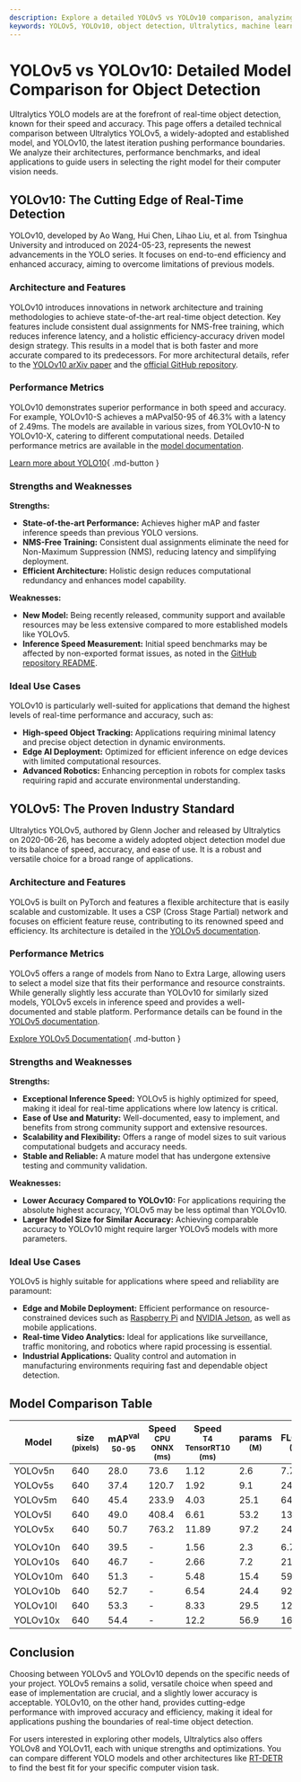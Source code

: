 ```yaml
---
description: Explore a detailed YOLOv5 vs YOLOv10 comparison, analyzing architectures, performance, and ideal applications for cutting-edge object detection.
keywords: YOLOv5, YOLOv10, object detection, Ultralytics, machine learning models, real-time detection, AI models comparison, computer vision
---
```


# YOLOv5 vs YOLOv10: Detailed Model Comparison for Object Detection

Ultralytics YOLO models are at the forefront of real-time object detection, known for their speed and accuracy. This page offers a detailed technical comparison between Ultralytics YOLOv5, a widely-adopted and established model, and YOLOv10, the latest iteration pushing performance boundaries. We analyze their architectures, performance benchmarks, and ideal applications to guide users in selecting the right model for their computer vision needs.

<script async src="https://cdn.jsdelivr.net/npm/chart.js@3.9.1/dist/chart.min.js"></script>
<script defer src="../../javascript/benchmark.js"></script>

<canvas id="modelComparisonChart" width="1024" height="400" active-models='["YOLOv5", "YOLOv10"]'></canvas>

## YOLOv10: The Cutting Edge of Real-Time Detection

YOLOv10, developed by Ao Wang, Hui Chen, Lihao Liu, et al. from Tsinghua University and introduced on 2024-05-23, represents the newest advancements in the YOLO series. It focuses on end-to-end efficiency and enhanced accuracy, aiming to overcome limitations of previous models.

### Architecture and Features

YOLOv10 introduces innovations in network architecture and training methodologies to achieve state-of-the-art real-time object detection. Key features include consistent dual assignments for NMS-free training, which reduces inference latency, and a holistic efficiency-accuracy driven model design strategy. This results in a model that is both faster and more accurate compared to its predecessors. For more architectural details, refer to the [YOLOv10 arXiv paper](https://arxiv.org/abs/2405.14458) and the [official GitHub repository](https://github.com/THU-MIG/yolov10).

### Performance Metrics

YOLOv10 demonstrates superior performance in both speed and accuracy. For example, YOLOv10-S achieves a mAPval50-95 of 46.3% with a latency of 2.49ms. The models are available in various sizes, from YOLOv10-N to YOLOv10-X, catering to different computational needs. Detailed performance metrics are available in the [model documentation](https://docs.ultralytics.com/models/yolov10/).

[Learn more about YOLO10](https://docs.ultralytics.com/models/yolov10/){ .md-button }

### Strengths and Weaknesses

**Strengths:**

- **State-of-the-art Performance:** Achieves higher mAP and faster inference speeds than previous YOLO versions.
- **NMS-Free Training:** Consistent dual assignments eliminate the need for Non-Maximum Suppression (NMS), reducing latency and simplifying deployment.
- **Efficient Architecture:** Holistic design reduces computational redundancy and enhances model capability.

**Weaknesses:**

- **New Model:** Being recently released, community support and available resources may be less extensive compared to more established models like YOLOv5.
- **Inference Speed Measurement:** Initial speed benchmarks may be affected by non-exported format issues, as noted in the [GitHub repository README](https://github.com/THU-MIG/yolov10?tab=readme-ov-file).

### Ideal Use Cases

YOLOv10 is particularly well-suited for applications that demand the highest levels of real-time performance and accuracy, such as:

- **High-speed Object Tracking:** Applications requiring minimal latency and precise object detection in dynamic environments.
- **Edge AI Deployment:** Optimized for efficient inference on edge devices with limited computational resources.
- **Advanced Robotics:** Enhancing perception in robots for complex tasks requiring rapid and accurate environmental understanding.

## YOLOv5: The Proven Industry Standard

Ultralytics YOLOv5, authored by Glenn Jocher and released by Ultralytics on 2020-06-26, has become a widely adopted object detection model due to its balance of speed, accuracy, and ease of use. It is a robust and versatile choice for a broad range of applications.

### Architecture and Features

YOLOv5 is built on PyTorch and features a flexible architecture that is easily scalable and customizable. It uses a CSP (Cross Stage Partial) network and focuses on efficient feature reuse, contributing to its renowned speed and efficiency. Its architecture is detailed in the [YOLOv5 documentation](https://docs.ultralytics.com/models/yolov5/).

### Performance Metrics

YOLOv5 offers a range of models from Nano to Extra Large, allowing users to select a model size that fits their performance and resource constraints. While generally slightly less accurate than YOLOv10 for similarly sized models, YOLOv5 excels in inference speed and provides a well-documented and stable platform. Performance details can be found in the [YOLOv5 documentation](https://docs.ultralytics.com/models/yolov5/).

[Explore YOLOv5 Documentation](https://docs.ultralytics.com/models/yolov5/){ .md-button }

### Strengths and Weaknesses

**Strengths:**

- **Exceptional Inference Speed:** YOLOv5 is highly optimized for speed, making it ideal for real-time applications where low latency is critical.
- **Ease of Use and Maturity:** Well-documented, easy to implement, and benefits from strong community support and extensive resources.
- **Scalability and Flexibility:** Offers a range of model sizes to suit various computational budgets and accuracy needs.
- **Stable and Reliable:** A mature model that has undergone extensive testing and community validation.

**Weaknesses:**

- **Lower Accuracy Compared to YOLOv10:** For applications requiring the absolute highest accuracy, YOLOv5 may be less optimal than YOLOv10.
- **Larger Model Size for Similar Accuracy:** Achieving comparable accuracy to YOLOv10 might require larger YOLOv5 models with more parameters.

### Ideal Use Cases

YOLOv5 is highly suitable for applications where speed and reliability are paramount:

- **Edge and Mobile Deployment:** Efficient performance on resource-constrained devices such as [Raspberry Pi](https://docs.ultralytics.com/guides/raspberry-pi/) and [NVIDIA Jetson](https://docs.ultralytics.com/guides/nvidia-jetson/), as well as mobile applications.
- **Real-time Video Analytics:** Ideal for applications like surveillance, traffic monitoring, and robotics where rapid processing is essential.
- **Industrial Applications:** Quality control and automation in manufacturing environments requiring fast and dependable object detection.

## Model Comparison Table

| Model    | size<br><sup>(pixels) | mAP<sup>val<br>50-95 | Speed<br><sup>CPU ONNX<br>(ms) | Speed<br><sup>T4 TensorRT10<br>(ms) | params<br><sup>(M) | FLOPs<br><sup>(B) |
| -------- | --------------------- | -------------------- | ------------------------------ | ----------------------------------- | ------------------ | ----------------- |
| YOLOv5n  | 640                   | 28.0                 | 73.6                           | 1.12                                | 2.6                | 7.7               |
| YOLOv5s  | 640                   | 37.4                 | 120.7                          | 1.92                                | 9.1                | 24.0              |
| YOLOv5m  | 640                   | 45.4                 | 233.9                          | 4.03                                | 25.1               | 64.2              |
| YOLOv5l  | 640                   | 49.0                 | 408.4                          | 6.61                                | 53.2               | 135.0             |
| YOLOv5x  | 640                   | 50.7                 | 763.2                          | 11.89                               | 97.2               | 246.4             |
|          |                       |                      |                                |                                     |                    |                   |
| YOLOv10n | 640                   | 39.5                 | -                              | 1.56                                | 2.3                | 6.7               |
| YOLOv10s | 640                   | 46.7                 | -                              | 2.66                                | 7.2                | 21.6              |
| YOLOv10m | 640                   | 51.3                 | -                              | 5.48                                | 15.4               | 59.1              |
| YOLOv10b | 640                   | 52.7                 | -                              | 6.54                                | 24.4               | 92.0              |
| YOLOv10l | 640                   | 53.3                 | -                              | 8.33                                | 29.5               | 120.3             |
| YOLOv10x | 640                   | 54.4                 | -                              | 12.2                                | 56.9               | 160.4             |

## Conclusion

Choosing between YOLOv5 and YOLOv10 depends on the specific needs of your project. YOLOv5 remains a solid, versatile choice when speed and ease of implementation are crucial, and a slightly lower accuracy is acceptable. YOLOv10, on the other hand, provides cutting-edge performance with improved accuracy and efficiency, making it ideal for applications pushing the boundaries of real-time object detection.

For users interested in exploring other models, Ultralytics also offers YOLOv8 and YOLOv11, each with unique strengths and optimizations. You can compare different YOLO models and other architectures like [RT-DETR](https://docs.ultralytics.com/models/rtdetr/) to find the best fit for your specific computer vision task.